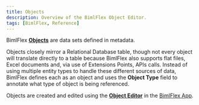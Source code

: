 ```yaml
---
title: Objects
description: Overview of the BimlFlex Object Editor.
tags: [BimlFlex, Reference]
---
```

BimlFlex [**Objects**](bimlflex-object-editor) are data sets defined in metadata.

Objects closely mirror a Relational Database table, though not every object will translate directly to a table because BimlFlex also supports flat files, Excel documents and, via use of Extensions Points, APIs calls. Instead of using multiple entity types to handle these different sources of data, BimlFlex defines each as an object and uses the **Object Type** field to annotate what type of object is being referenced.  

Objects are created and edited using the [**Object Editor**](bimlflex-project-editor) in the [BimlFlex App](metadata-editors-overview).
